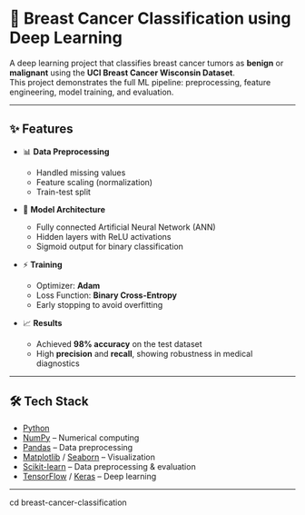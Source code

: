 # 🧬 Breast Cancer Classification using Deep Learning

A deep learning project that classifies breast cancer tumors as **benign** or **malignant** using the **UCI Breast Cancer Wisconsin Dataset**.  
This project demonstrates the full ML pipeline: preprocessing, feature engineering, model training, and evaluation.

---

## ✨ Features

- 📊 **Data Preprocessing**  
  - Handled missing values  
  - Feature scaling (normalization)  
  - Train-test split  

- 🧠 **Model Architecture**  
  - Fully connected Artificial Neural Network (ANN)  
  - Hidden layers with ReLU activations  
  - Sigmoid output for binary classification  

- ⚡ **Training**  
  - Optimizer: **Adam**  
  - Loss Function: **Binary Cross-Entropy**  
  - Early stopping to avoid overfitting  

- 📈 **Results**  
  - Achieved **98% accuracy** on the test dataset  
  - High **precision** and **recall**, showing robustness in medical diagnostics  

---

## 🛠️ Tech Stack

- [Python](https://www.python.org/)  
- [NumPy](https://numpy.org/) – Numerical computing  
- [Pandas](https://pandas.pydata.org/) – Data preprocessing  
- [Matplotlib](https://matplotlib.org/) / [Seaborn](https://seaborn.pydata.org/) – Visualization  
- [Scikit-learn](https://scikit-learn.org/) – Data preprocessing & evaluation  
- [TensorFlow](https://www.tensorflow.org/) / [Keras](https://keras.io/) – Deep learning  

---
cd breast-cancer-classification

